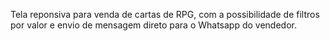 Tela reponsiva para venda de cartas de RPG, com a possibilidade de filtros por valor e envio de mensagem direto para o Whatsapp do vendedor.
